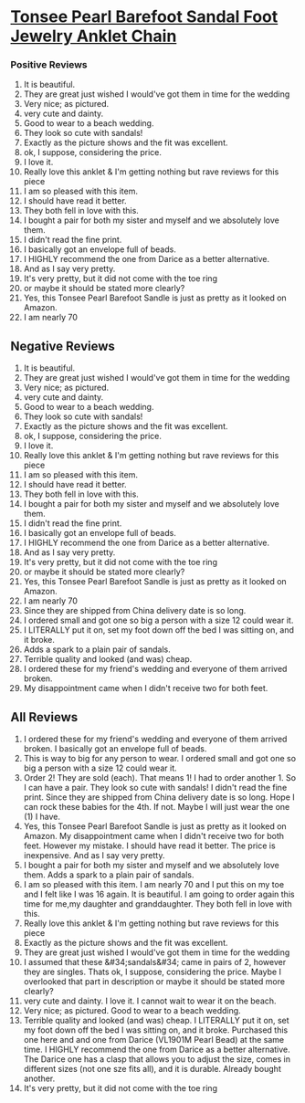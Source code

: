 # [Tonsee Pearl Barefoot Sandal Foot Jewelry Anklet Chain](https://products.checkmycream.com/products/Tonsee-Pearl-Barefoot-Sandal-Foot-Jewelry-Anklet-Chain.html)

### Positive Reviews

<ol>
      <li>It is beautiful.  </li>
      <li>They are great just wished I would&#x27;ve got them in time for the wedding</li>
      <li>Very nice; as pictured.</li>
      <li>very cute and dainty.</li>
      <li>Good to wear to a beach wedding.</li>
      <li>They look so cute with sandals!  </li>
      <li>Exactly as the picture shows and the fit was excellent.</li>
      <li>ok, I suppose, considering the price.</li>
      <li>I love it.</li>
      <li>Really love this anklet &amp; I&#x27;m getting nothing but rave reviews for this piece</li>
      <li>I am so pleased with this item.  </li>
      <li>I should have read it better.</li>
      <li>They both fell in love with this.</li>
      <li>I bought a pair for both my sister and myself and we absolutely love them.</li>
      <li>I didn&#x27;t read the fine print.  </li>
      <li>I basically got an envelope full of beads.</li>
      <li>I HIGHLY recommend the one from Darice as a better alternative.</li>
      <li>And as I say very pretty.</li>
      <li>It&#x27;s very pretty, but it did not come with the toe ring</li>
      <li>or maybe it should be stated more clearly?</li>
      <li>Yes, this Tonsee Pearl Barefoot Sandle is just as pretty as it looked on Amazon.</li>
      <li>I am nearly 70</li>
</ol>


<h2>Negative Reviews</h2>
<ol>
<li> It is beautiful.  </li>
<li> They are great just wished I would&#x27;ve got them in time for the wedding</li>
<li> Very nice; as pictured.</li>
<li> very cute and dainty.</li>
<li> Good to wear to a beach wedding.</li>
<li> They look so cute with sandals!  </li>
<li> Exactly as the picture shows and the fit was excellent.</li>
<li> ok, I suppose, considering the price.</li>
<li> I love it.</li>
<li> Really love this anklet &amp; I&#x27;m getting nothing but rave reviews for this piece</li>
<li> I am so pleased with this item.  </li>
<li> I should have read it better.</li>
<li> They both fell in love with this.</li>
<li> I bought a pair for both my sister and myself and we absolutely love them.</li>
<li> I didn&#x27;t read the fine print.  </li>
<li> I basically got an envelope full of beads.</li>
<li> I HIGHLY recommend the one from Darice as a better alternative.</li>
<li> And as I say very pretty.</li>
<li> It&#x27;s very pretty, but it did not come with the toe ring</li>
<li> or maybe it should be stated more clearly?</li>
<li> Yes, this Tonsee Pearl Barefoot Sandle is just as pretty as it looked on Amazon.</li>
<li> I am nearly 70</li>
<li> Since they are shipped from China delivery date is so long.  </li>
<li> I ordered small and got one so big a person with a size 12 could wear it.</li>
<li> I LITERALLY put it on, set my foot down off the bed I was sitting on, and it broke.</li>
<li> Adds a spark to a plain pair of sandals.</li>
<li> Terrible quality and looked (and was) cheap.</li>
<li> I ordered these for my friend&#x27;s wedding and everyone of them arrived broken.</li>
<li> My disappointment came when I didn&#x27;t receive two for both feet.</li>
</ol>

<h2>All Reviews</h2>

<ol>
    <li> I ordered these for my friend&#x27;s wedding and everyone of them arrived broken. I basically got an envelope full of beads.</li>
    <li> This is way to big for any person to wear. I ordered small and got one so big a person with a size 12 could wear it.</li>
    <li> Order 2!  They are sold (each).  That means 1!  I had to order another 1.  So I can have a pair.  They look so cute with sandals!  I didn&#x27;t read the fine print.  Since they are shipped from China delivery date is so long.  Hope I can rock these babies for the 4th.  If not.  Maybe I will just wear the one (1) I have.</li>
    <li> Yes, this Tonsee Pearl Barefoot Sandle is just as pretty as it looked on Amazon. My disappointment came when I didn&#x27;t receive two for both feet. However my mistake. I should have read it better. The price is inexpensive. And as I say very pretty.</li>
    <li> I bought a pair for both my sister and myself and we absolutely love them. Adds a spark to a plain pair of sandals.</li>
    <li> I am so pleased with this item.  I am nearly 70 and I put this on my toe and I felt like I was 16 again.  It is beautiful.  I am going to order again this time for me,my daughter and granddaughter.  They both fell in love with this.</li>
    <li> Really love this anklet &amp; I&#x27;m getting nothing but rave reviews for this piece</li>
    <li> Exactly as the picture shows and the fit was excellent.</li>
    <li> They are great just wished I would&#x27;ve got them in time for the wedding</li>
    <li> I assumed that these &amp;#34;sandals&amp;#34; came in pairs of 2, however they are singles. Thats ok, I suppose, considering the price. Maybe I overlooked that part in description or maybe it should be stated more clearly?</li>
    <li> very cute and dainty. I love it. I cannot wait to wear it on the beach.</li>
    <li> Very nice; as pictured. Good to wear to a beach wedding.</li>
    <li> Terrible quality and looked (and was) cheap. I LITERALLY put it on, set my foot down off the bed I was sitting on, and it broke. Purchased this one here and and one from Darice (VL1901M Pearl Bead) at the same time. I HIGHLY recommend the one from Darice as a better alternative. The Darice one has a clasp that allows you to adjust the size, comes in different sizes (not one sze fits all), and it is durable. Already bought another.</li>
    <li> It&#x27;s very pretty, but it did not come with the toe ring</li>
</ol>




